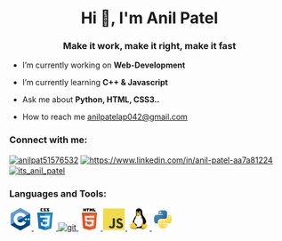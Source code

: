 <h1 align="center">Hi 👋, I'm Anil Patel</h1>
<h3 align="center">Make it work, make it right, make it fast</h3>




-  I’m currently working on **Web-Development**

-  I’m currently learning **C++ & Javascript**

-  Ask me about **Python, HTML, CSS3..**

-  How to reach me <anilpatelap042@gmail.com>

<h3 align="left">Connect with me:</h3>
<p align="left">
<a href="https://twitter.com/anilpat51576532" target="_blank"><img align="center" src="https://raw.githubusercontent.com/rahuldkjain/github-profile-readme-generator/master/src/images/icons/Social/twitter.svg" alt="anilpat51576532" height="30" width="40" /></a>
<a href="https://linkedin.com/in/https://www.linkedin.com/in/anil-patel-aa7a81224" target="_blank"><img align="center" src="https://raw.githubusercontent.com/rahuldkjain/github-profile-readme-generator/master/src/images/icons/Social/linked-in-alt.svg" alt="https://www.linkedin.com/in/anil-patel-aa7a81224" height="30" width="40" /></a>
<a href="https://www.codechef.com/users/its_anil_patel" target="_blank"><img align="center" src="https://cdn.jsdelivr.net/npm/simple-icons@3.1.0/icons/codechef.svg" alt="its_anil_patel" height="30" width="40" /></a>
</p>

<h3 align="left">Languages and Tools:</h3>
<p align="left"> <a href="https://www.w3schools.com/cpp/" target="_blank" rel="noreferrer"> <img src="https://raw.githubusercontent.com/devicons/devicon/master/icons/cplusplus/cplusplus-original.svg" alt="cplusplus" width="40" height="40"/> </a> <a href="https://www.w3schools.com/css/" target="_blank" rel="noreferrer"> <img src="https://raw.githubusercontent.com/devicons/devicon/master/icons/css3/css3-original-wordmark.svg" alt="css3" width="40" height="40"/> </a> <a href="https://git-scm.com/" target="_blank" rel="noreferrer"> <img src="https://www.vectorlogo.zone/logos/git-scm/git-scm-icon.svg" alt="git" width="40" height="40"/> </a> <a href="https://www.w3.org/html/" target="_blank" rel="noreferrer"> <img src="https://raw.githubusercontent.com/devicons/devicon/master/icons/html5/html5-original-wordmark.svg" alt="html5" width="40" height="40"/> </a> <a href="https://developer.mozilla.org/en-US/docs/Web/JavaScript" target="_blank" rel="noreferrer"> <img src="https://raw.githubusercontent.com/devicons/devicon/master/icons/javascript/javascript-original.svg" alt="javascript" width="40" height="40"/> </a> <a href="https://www.linux.org/" target="_blank" rel="noreferrer"> <img src="https://raw.githubusercontent.com/devicons/devicon/master/icons/linux/linux-original.svg" alt="linux" width="40" height="40"/> </a> <a href="https://www.python.org" target="_blank" rel="noreferrer"> <img src="https://raw.githubusercontent.com/devicons/devicon/master/icons/python/python-original.svg" alt="python" width="40" height="40"/> </a> </p>

